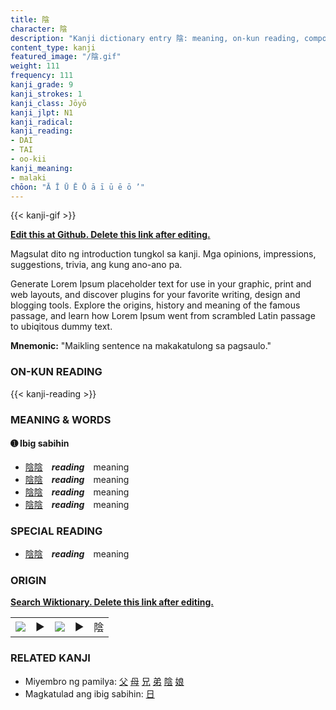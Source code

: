 ```yaml
---
title: 陰
character: 陰
description: "Kanji dictionary entry 陰: meaning, on-kun reading, compounds, origin, related kanji"
content_type: kanji
featured_image: "/陰.gif"
weight: 111
frequency: 111
kanji_grade: 9
kanji_strokes: 1
kanji_class: Jōyō
kanji_jlpt: N1
kanji_radical: 
kanji_reading: 
- DAI
- TAI
- oo-kii
kanji_meaning:
- malaki
chōon: "Ā Ī Ū Ē Ō ā ī ū ē ō ’"
---
```

[//]: # (Don't edit the line below. Kanji animated GIF code is automatically generated.)
{{< kanji-gif >}}

[//]: # (Edit below this line.)

**[Edit this at Github. Delete this link after editing.](https://github.com/tim0g/tim/tree/main/content/kanji/陰/index.md)**

Magsulat dito ng introduction tungkol sa kanji. Mga opinions, impressions, suggestions, trivia, ang kung ano-ano pa.

Generate Lorem Ipsum placeholder text for use in your graphic, print and web layouts, and discover plugins for your favorite writing, design and blogging tools. Explore the origins, history and meaning of the famous passage, and learn how Lorem Ipsum went from scrambled Latin passage to ubiqitous dummy text.
 
**Mnemonic:** "Maikling sentence na makakatulong sa pagsaulo."

### ON-KUN READING

[//]: # (Don't edit the line below. ON-KUN READING code is automatically generated.)
{{< kanji-reading >}}

### MEANING & WORDS

#### ➊ **Ibig sabihin**
  - [陰](../陰)[陰](../陰)　***reading***　meaning
  - [陰](../陰)[陰](../陰)　***reading***　meaning
  - [陰](../陰)[陰](../陰)　***reading***　meaning
  - [陰](../陰)[陰](../陰)　***reading***　meaning

### SPECIAL READING
  - [陰](../陰)[陰](../陰)　***reading***　meaning

### ORIGIN

**[Search Wiktionary. Delete this link after editing.](https://wiktionary.org/wiki/陰)**
<table class="kanji-table"><tr><td>
<img src="60px-陰-bronze.svg.png">
</td><td>▶</td><td>
<img src="60px-陰-oracle.svg.png">
</td><td>▶</td>
<td class="kanji-origin">陰</td>
</tr></table>

### RELATED KANJI
- Miyembro ng pamilya: [父](../父) [母](../母) [兄](../兄) [弟](../弟) [陰](../陰) [娘](../娘)
- Magkatulad ang ibig sabihin: [日](../日)
